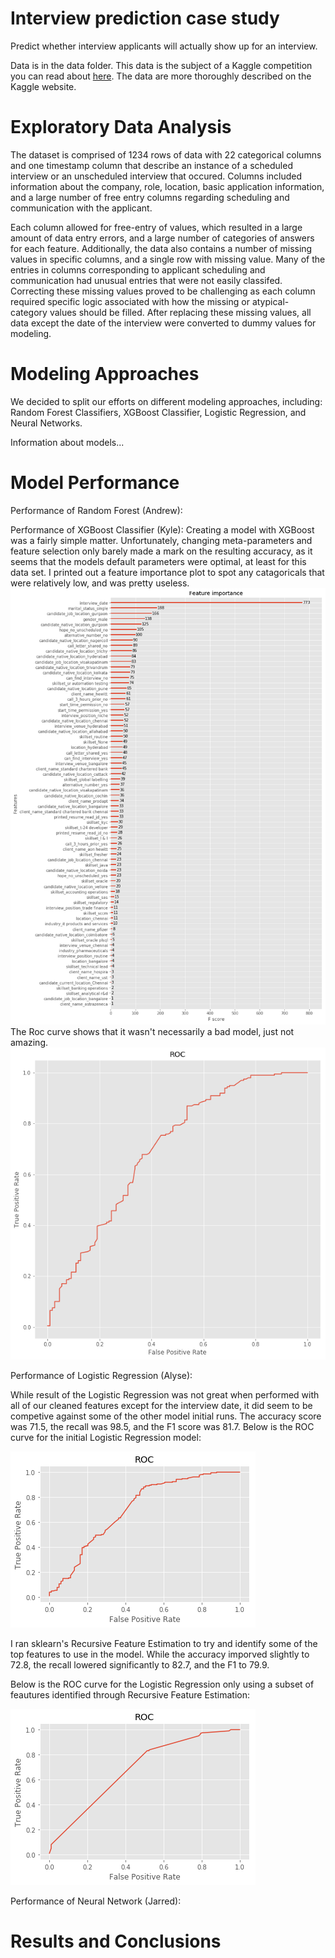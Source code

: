 # Interview prediction case study
Predict whether interview applicants will actually show up for an interview.

Data is in the data folder.  This data is the subject of a Kaggle competition you can read about [here](https://www.kaggle.com/vishnusraghavan/the-interview-attendance-problem).  The data are more thoroughly described on the Kaggle website.

# Exploratory Data Analysis 
The dataset is comprised of 1234 rows of data with 22 categorical columns and one timestamp column that describe an instance of a scheduled interview or an unscheduled interview that occured. Columns included information about the company, role, location, basic application information, and a large number of free entry columns regarding scheduling and communication with the applicant.

Each column allowed for free-entry of values, which resulted in a large amount of data entry errors, and a large number of categories of answers for each feature. Additionally, the data also contains a number of missing values in specific columns, and a single row with missing value. Many of the entries in columns corresponding to applicant scheduling and communication had unusual entries that were not easily classifed.  Correcting these missing values proved to be challenging as each column required specific logic associated with how the missing or atypical-category values should be filled. After replacing these missing values, all data except the date of the interview were converted to dummy values for modeling.

# Modeling Approaches

We decided to split our efforts on different modeling approaches, including: Random Forest Classifiers, XGBoost Classifier, Logistic Regression, and Neural Networks.

Information about models...


# Model Performance

Performance of Random Forest (Andrew):


Performance of XGBoost Classifier (Kyle):
Creating a model with XGBoost was a fairly simple matter. Unfortunately, changing meta-parameters and feature selection only barely made a mark on the resulting accuracy, as it seems that the models default parameters were optimal, at least for this data set. I printed out a feature importance plot to spot any catagoricals that were relatively low, and was pretty useless.
![Feature Importance Plot](imgs/feature_importance.png)
The Roc curve shows that it wasn't necessarily a bad model, just not amazing.
![Roc curve](imgs/xgboost_roc.png)


Performance of Logistic Regression (Alyse):

While result of the Logistic Regression was not great when performed with all of our cleaned features except for the interview date, it did seem to be competive against some of the other model initial runs. The accuracy score was 71.5, the recall was 98.5, and the F1 score was 81.7. 
Below is the ROC curve for the initial Logistic Regression model:

![Logistic ROC curve 1](imgs/logistic_roc_1.png)

I ran sklearn's Recursive Feature Estimation to try and identify some of the top features to use in the model. While the accuracy imporved slightly to 72.8, the recall lowered significantly to 82.7, and the F1 to 79.9.

Below is the ROC curve for the Logistic Regression only using a subset of feautures identified through Recursive Feature Estimation:

![Logistic ROC curve 2](imgs/logistic_roc_2.png)


Performance of Neural Network (Jarred):


# Results and Conclusions


